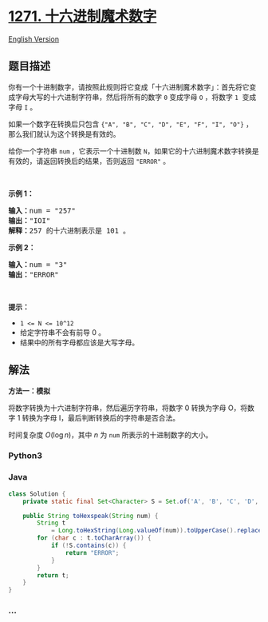 # [1271. 十六进制魔术数字](https://leetcode.cn/problems/hexspeak)

[English Version](/solution/1200-1299/1271.Hexspeak/README_EN.md)

## 题目描述

<!-- 这里写题目描述 -->

<p>你有一个十进制数字，请按照此规则将它变成「十六进制魔术数字」：首先将它变成字母大写的十六进制字符串，然后将所有的数字&nbsp;<code>0</code> 变成字母&nbsp;<code>O</code> ，将数字&nbsp;<code>1</code> &nbsp;变成字母&nbsp;<code>I</code> 。</p>

<p>如果一个数字在转换后只包含&nbsp;<code>{&quot;A&quot;, &quot;B&quot;, &quot;C&quot;, &quot;D&quot;, &quot;E&quot;, &quot;F&quot;, &quot;I&quot;, &quot;O&quot;}</code>&nbsp;，那么我们就认为这个转换是有效的。</p>

<p>给你一个字符串&nbsp;<code>num</code> ，它表示一个十进制数 <code>N</code>，如果它的十六进制魔术数字转换是有效的，请返回转换后的结果，否则返回&nbsp;<code>&quot;ERROR&quot;</code> 。</p>

<p>&nbsp;</p>

<p><strong>示例 1：</strong></p>

<pre><strong>输入：</strong>num = &quot;257&quot;
<strong>输出：</strong>&quot;IOI&quot;
<strong>解释：</strong>257 的十六进制表示是 101 。
</pre>

<p><strong>示例 2：</strong></p>

<pre><strong>输入：</strong>num = &quot;3&quot;
<strong>输出：</strong>&quot;ERROR&quot;
</pre>

<p>&nbsp;</p>

<p><strong>提示：</strong></p>

<ul>
	<li><code>1 &lt;= N &lt;= 10^12</code></li>
	<li>给定字符串不会有前导 0 。</li>
	<li>结果中的所有字母都应该是大写字母。</li>
</ul>

## 解法

<!-- 这里可写通用的实现逻辑 -->

**方法一：模拟**

将数字转换为十六进制字符串，然后遍历字符串，将数字 0 转换为字母 O，将数字 1 转换为字母 I，最后判断转换后的字符串是否合法。

时间复杂度 $O(\log n)$，其中 $n$ 为 `num` 所表示的十进制数字的大小。

<!-- tabs:start -->

### **Python3**

<!-- 这里可写当前语言的特殊实现逻辑 -->



### **Java**

<!-- 这里可写当前语言的特殊实现逻辑 -->

```java
class Solution {
    private static final Set<Character> S = Set.of('A', 'B', 'C', 'D', 'E', 'F', 'I', 'O');

    public String toHexspeak(String num) {
        String t
            = Long.toHexString(Long.valueOf(num)).toUpperCase().replace("0", "O").replace("1", "I");
        for (char c : t.toCharArray()) {
            if (!S.contains(c)) {
                return "ERROR";
            }
        }
        return t;
    }
}
```









### **...**

```

```


